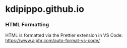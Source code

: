 # kdipippo.github.io

### HTML Formatting

HTML is formatted via the Prettier extension in VS Code: https://www.alphr.com/auto-format-vs-code/
